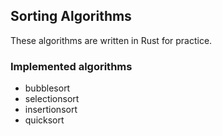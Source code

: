 ## Sorting Algorithms

These algorithms are written in Rust for practice.

### Implemented algorithms

- bubblesort
- selectionsort
- insertionsort
- quicksort
